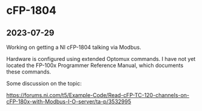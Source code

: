 # cFP-1804

## 2023-07-29

Working on getting a NI cFP-1804 talking via Modbus.

Hardware is configured using extended Optomux commands. I have not yet located the FP-100x Programmer Reference Manual, which documents these commands.

Some discussion on the topic:

https://forums.ni.com/t5/Example-Code/Read-cFP-TC-120-channels-on-cFP-180x-with-Modbus-I-O-server/ta-p/3532995

